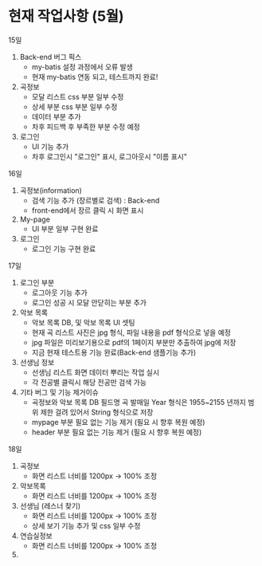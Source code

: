 # 현재 작업사항 (5월)

15일
1) Back-end 버그 픽스
    - my-batis 설정 과정에서 오류 발생
    - 현재 my-batis 연동 되고, 테스트까지 완료!
2) 곡정보
    - 모달 리스트 css 부분 일부 수정
    - 상세 부분 css 부분 일부 수정
    - 데이터 부분 추가
    - 차후 피드백 후 부족한 부분 수정 예정
3) 로그인
    - UI 기능 추가
    - 차후 로그인시 "로그인" 표시, 로그아웃시 "이름 표시"

16일
1) 곡정보(information)
    - 검색 기능 추가 (장르별로 검색) : Back-end
    - front-end에서 장르 클릭 시 화면 표시
2) My-page
    - UI 부분 일부 구현 완료
3) 로그인 
    - 로그인 기능 구현 완료

17일
1) 로그인 부분
    - 로그아웃 기능 추가
    - 로그인 성공 시 모달 안닫히는 부분 추가
2) 악보 목록
    - 악보 목록 DB, 및 악보 목록 UI 셋팅
    - 현재 곡 리스트 사진은 jpg 형식, 파일 내용을 pdf 형식으로 넣을 예정
    - jpg 파일은 미리보기용으로 pdf의 1페이지 부분만 추출하여 jpg에 저장
    - 지금 현재 테스트용 기능 완료(Back-end 샘플기능 추가)
3) 선생님 정보
    - 선생님 리스트 화면 데이터 뿌리는 작업 실시
    - 각 전공별 클릭시 해당 전공만 검색 가능
4) 기타 버그 및 기능 제거이슈
    - 곡정보와 악보 목록 DB 필드명 곡 발매일 Year 형식은 1955~2155 년까지 범위 제한 걸려 있어서 String 형식으로 저장 
    - mypage 부분 필요 없는 기능 제거 (필요 시 향후 복원 예정)
    - header 부분 필요 없는 기능 제거 (필요 시 향후 복원 예정)


18일
1) 곡정보
    - 화면 리스트 너비를 1200px -> 100% 조정
2) 악보목록
    - 화면 리스트 너비를 1200px -> 100% 조정
3) 선생님 (레스너 찾기)
    - 화면 리스트 너비를 1200px -> 100% 조정
    - 상세 보기 기능 추가 및 css 일부 수정
4) 연습실정보
    - 화면 리스트 너비를 1200px -> 100% 조정
5) 